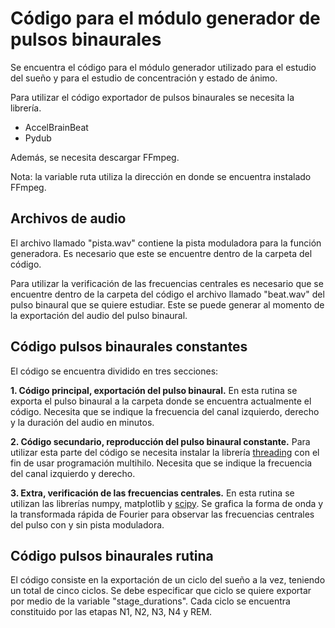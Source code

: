# Código para el módulo generador de pulsos binaurales
Se encuentra el código para el módulo generador utilizado para el estudio del sueño y para el estudio de concentración y estado de ánimo.

Para utilizar el código exportador de pulsos binaurales se necesita la librería.
- AccelBrainBeat
- Pydub 

Además, se necesita descargar FFmpeg. 

Nota: la variable ruta utiliza la dirección en donde se encuentra instalado FFmpeg. 

## Archivos de audio
El archivo llamado "pista.wav" contiene la pista moduladora para la función generadora. Es necesario que este se encuentre dentro de la carpeta del código. 

Para utilizar la verificación de las frecuencias centrales es necesario que se encuentre dentro de la carpeta del código el archivo llamado "beat.wav" del pulso binaural que se quiere estudiar. Este se puede generar al momento de la exportación del audio del pulso binaural. 

## Código pulsos binaurales constantes
El código se encuentra dividido en tres secciones:

**1. Código principal, exportación del pulso binaural.** En esta rutina se exporta el pulso binaural a la carpeta donde se encuentra actualmente el código. Necesita que se indique la frecuencia del canal izquierdo, derecho y la duración del audio en minutos.

**2. Código secundario, reproducción del pulso binaural constante.** Para utilizar esta parte del código se necesita instalar la librería [threading](https://pypi.org/project/threaded/) con el fin de usar programación multihilo. Necesita que se indique la frecuencia del canal izquierdo y derecho.

**3. Extra, verificación de las frecuencias centrales.** En esta rutina se utilizan las librerías numpy, matplotlib y [scipy](https://scipy.org/install/). Se grafica la forma de onda y la transformada rápida de Fourier para observar las frecuencias centrales del pulso con y sin pista moduladora.

## Código pulsos binaurales rutina
El código consiste en la exportación de un ciclo del sueño a la vez, teniendo un total de cinco ciclos. Se debe especificar que ciclo se quiere exportar por medio de la variable "stage_durations". Cada ciclo se encuentra constituido por las etapas N1, N2, N3, N4 y REM. 
